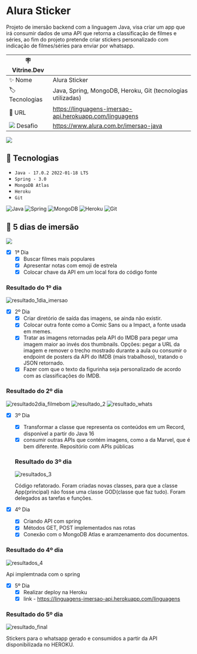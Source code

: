 

# Alura Sticker 

Projeto de imersão backend com a linguagem Java, visa criar um app que irá consumir dados de uma API que retorna a classificação de filmes e séries, ao fim do projeto pretende criar stickers personalizado com indicação de filmes/séries para enviar por whatsapp.

| 🪧 Vitrine.Dev |     |
| -------------  | --- |
| ✨ Nome        | Alura Sticker
| 🏷️ Tecnologias | Java, Spring, MongoDB, Heroku, Git (tecnologias utilizadas)
| 🚀 URL         | https://linguagens-imersao-api.herokuapp.com/linguagens
| ![](https://user-images.githubusercontent.com/57668890/180817617-19891220-9a10-4894-b958-ffac9356e130.png) Desafio | https://www.alura.com.br/imersao-java

![](https://user-images.githubusercontent.com/57668890/180806003-6765c6ae-b347-4e0c-82a5-bc224e08d9a8.png#vitrinedev)


## 🔨 Tecnologias

- ``Java - 17.0.2 2022-01-18 LTS``
- ``Spring - 3.0``
- ``MongoDB Atlas``
- ``Heroku``
- ``Git``


 ![Java](https://img.shields.io/badge/java-%23ED8B00.svg?style=for-the-badge&logo=java&logoColor=white)
 ![Spring](https://img.shields.io/badge/spring-%236DB33F.svg?style=for-the-badge&logo=spring&logoColor=white)
 ![MongoDB](https://img.shields.io/badge/MongoDB-%234ea94b.svg?style=for-the-badge&logo=mongodb&logoColor=white)
 ![Heroku](https://img.shields.io/badge/heroku-%23430098.svg?style=for-the-badge&logo=heroku&logoColor=white)
 ![Git](https://img.shields.io/badge/git-%23F05033.svg?style=for-the-badge&logo=git&logoColor=white)

## 📝 5 dias de imersão 
<img src="https://camo.githubusercontent.com/459f141bd5e24c179a0e2dd49691e290ed5c5d4b4cb97767daee7cfaf6e31121/687474703a2f2f696d672e736869656c64732e696f2f7374617469632f76313f6c6162656c3d535441545553266d6573736167653d434f4e434c5549444f26636f6c6f723d475245454e267374796c653d666f722d7468652d6261646765">


- [x] 1ª Dia
  - [x] Buscar filmes mais populares
  - [x] Apresentar notas com emoji de estrela
  - [x] Colocar chave da API em um local fora do código fonte

### Resultado do 1º dia

![resultado_1dia_imersao](https://user-images.githubusercontent.com/57668890/179632900-2276f83e-50a3-4cf0-8ae1-96a5b6ebc818.png)


- [x] 2º Dia
  - [x] Criar diretório de saída das imagens, se ainda não existir.
  - [x] Colocar outra fonte como a Comic Sans ou a Impact, a fonte usada em memes.
  - [x] Tratar as imagens retornadas pela API do IMDB para pegar uma imagem maior ao invés dos thumbnails. Opções: pegar a URL da imagem e remover o trecho mostrado durante a aula ou consumir o endpoint de posters da API do IMDB (mais trabalhoso), tratando o JSON retornado.
  - [x] Fazer com que o texto da figurinha seja personalizado de acordo com as classificações do IMDB.

### Resultado do 2º dia
![resultado2dia_filmebom](https://user-images.githubusercontent.com/57668890/179868393-a8090a3f-4294-4b8a-ab07-6b6ac2eddf2c.png)
![resultado_2](https://user-images.githubusercontent.com/57668890/179868402-93d6ebab-b6db-4800-9b16-cdf5422f8aed.png)
![resultado_whats](https://user-images.githubusercontent.com/57668890/179868541-7bef4103-5d21-4627-a164-6db7b431bde5.png)

- [x] 3º Dia
  - [x] Transformar a classe que representa os conteúdos em um Record, disponível a partir do Java 16
  - [x] consumir outras APIs que contém imagens, como a da Marvel, que é bem diferente. Repositório com APIs públicas
  
  ### Resultado do 3º dia
  ![resultados_3](https://user-images.githubusercontent.com/57668890/180566098-cea6264c-ea60-4e29-b405-76aea25c2c59.png)

   Código refatorado. Foram criadas novas classes, para que a classe App(principal) não fosse uma classe GOD(classe que faz tudo). Foram delegados as tarefas e funções.
   
  
- [x] 4º Dia
  - [x] Criando API com spring
  - [x] Métodos GET, POST implementados nas rotas
  - [x] Conexão com o MongoDB Atlas e aramzenamento dos documentos.
 
 ### Resultado do 4º dia
   ![resultados_4](https://user-images.githubusercontent.com/57668890/180573308-ae5086f6-0f1f-43fe-9361-2791e5fa0fac.png)
 
 Api implemtnada com o spring

  
 - [x] 5º Dia
   - [x] Realizar deploy na Heroku
   - [x] link - https://linguagens-imersao-api.herokuapp.com/linguagens

### Resultado do 5º dia
![resultado_final](https://user-images.githubusercontent.com/57668890/180580712-0b48693e-8294-4256-b3b4-b1e19163f537.png)

Stickers para o whatsapp gerado e consumidos a partir da API disponibilizada no HEROKU.

